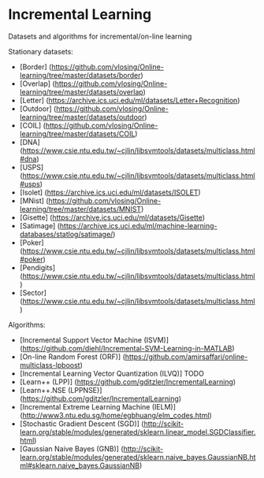 # Incremental Learning
Datasets and algorithms for incremental/on-line learning

Stationary datasets:
- [Border]    (https://github.com/vlosing/Online-learning/tree/master/datasets/border)
- [Overlap]   (https://github.com/vlosing/Online-learning/tree/master/datasets/overlap)
- [Letter]    (https://archive.ics.uci.edu/ml/datasets/Letter+Recognition)
- [Outdoor]   (https://github.com/vlosing/Online-learning/tree/master/datasets/outdoor)
- [COIL]      (https://github.com/vlosing/Online-learning/tree/master/datasets/COIL)
- [DNA]       (https://www.csie.ntu.edu.tw/~cjlin/libsvmtools/datasets/multiclass.html#dna)
- [USPS]      (https://www.csie.ntu.edu.tw/~cjlin/libsvmtools/datasets/multiclass.html#usps)
- [Isolet]    (https://archive.ics.uci.edu/ml/datasets/ISOLET)
- [MNist]     (https://github.com/vlosing/Online-learning/tree/master/datasets/MNIST)
- [Gisette]   (https://archive.ics.uci.edu/ml/datasets/Gisette)
- [Satimage]  (https://archive.ics.uci.edu/ml/machine-learning-databases/statlog/satimage/)
- [Poker]     (https://www.csie.ntu.edu.tw/~cjlin/libsvmtools/datasets/multiclass.html#poker)
- [Pendigits] (https://www.csie.ntu.edu.tw/~cjlin/libsvmtools/datasets/multiclass.html)
- [Sector]    (https://www.csie.ntu.edu.tw/~cjlin/libsvmtools/datasets/multiclass.html)

Algorithms:
- [Incremental Support Vector Machine (ISVM)] (https://github.com/diehl/Incremental-SVM-Learning-in-MATLAB)
- [On-line Random Forest (ORF)]               (https://github.com/amirsaffari/online-multiclass-lpboost)
- [Incremental Learning Vector Quantization (ILVQ)] TODO
- [Learn++ (LPP)] (https://github.com/gditzler/IncrementalLearning)
- [Learn++.NSE (LPPNSE)] (https://github.com/gditzler/IncrementalLearning)
- [Incremental Extreme Learning Machine (IELM)] (http://www3.ntu.edu.sg/home/egbhuang/elm_codes.html)
- [Stochastic Gradient Descent (SGD)] (http://scikit-learn.org/stable/modules/generated/sklearn.linear_model.SGDClassifier.html)
- [Gaussian Naive Bayes (GNB)] (http://scikit-learn.org/stable/modules/generated/sklearn.naive_bayes.GaussianNB.html#sklearn.naive_bayes.GaussianNB)
